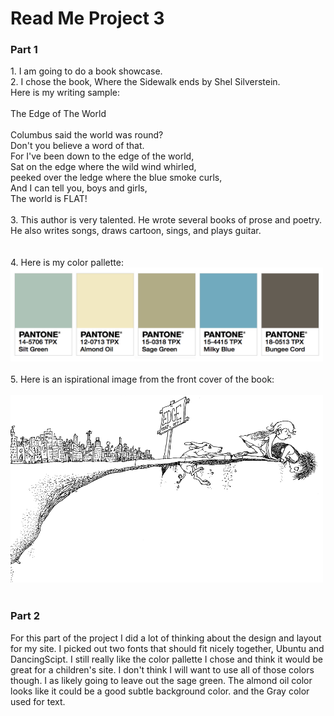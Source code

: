 <!DOCTYPE html>
<html lang="en">
  <head>
    <meta charset="utf-8">
    <meta name="viewport" content="width=device-width, initial-scale=1">
    <meta name="author" content="Justine Evans">
    <meta name="description" content="A Basic HTML Template">
    <h1>Read Me Project 3</h1>
  </head>
  <body>
  <h3>Part 1</h3>
  1. I am going to do a book showcase. <br>
  2. I chose the book, Where the Sidewalk ends by Shel Silverstein. <br> Here is my writing sample: <br>
</br>
  The Edge of The World
  <br></br>
  Columbus said the world was round?<br>
  Don't you believe a word of that.<br>
  For I've been down to the edge of the world,<br>
  Sat on the edge where the wild wind whirled,<br>
  peeked over the ledge where the blue smoke curls,<br>
  And I can tell you, boys and girls,<br>
  The world is FLAT!
<br></br>  3. This author is very talented. He wrote several books of prose and poetry. He also writes songs, draws cartoon, sings, and plays guitar. <br>
  <br></br>
  4. Here is my color pallette:
  <br>
  <img src="./images/colors.jpg" alt="color pallette" title="Color Pallette" width="500" height="150"/>
  <br>
  </br>
  5. Here is an ispirational image from the front cover of the book:<br></br>
<img src="./images/edge.png" alt="edge" title="edge" width="500" height="300"/><br></br>
<h3>Part 2</h3>
For this part of the project I did a lot of thinking about the design and layout for my site. I picked out two fonts that should fit nicely together, Ubuntu and DancingScipt. I still really like the color pallette I chose and think it would be great for a children's site. I don't think I will want to use all of those colors though. I as likely going to leave out the sage green. The almond oil color looks like it could be a good subtle background color. and the Gray color used for text.
  </body>
</html>
